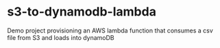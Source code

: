 # s3-to-dynamodb-lambda
Demo project provisioning an AWS lambda function that consumes a csv file from S3 and loads into dynamoDB
